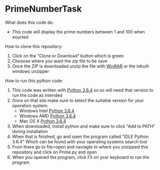 # PrimeNumberTask

What does this code do:
* This code will display the prime numbers between 1 and 100 when exucted

How to clone this repository:
1. Click on the “Clone or Download” button which is green
2. Chooose where you want the zip file to be save 
3. Once the ZIP is downloaded unzip the file with [WinRAR](https://www.win-rar.com/start.html?&L=0) or the inbuilt windows unzipper

How to run this python code:
1. This code was written with [Python 3.6.4](https://www.python.org/downloads/release/python-364/) so so will need that version to run the code as intended
2. Once on that site make sure to select the suitable version for your operation system:
   * Windows Intel [Python 3.6.4](https://www.python.org/ftp/python/3.6.4/python-3.6.4.exe)
   * Windows AMD [Python 3.6.4](https://www.python.org/ftp/python/3.6.4/python-3.6.4-amd64.exe)
   * Mac OS X [Python 3.6.4](https://www.python.org/ftp/python/3.6.4/python-3.6.4-macosx10.6.pkg)
3. When downloaded, install python and make sure to click "Add to PATH" during installation 
4. When that is finished, go and open the program called "IDLE Python 3.6.4" Which can be found with your operating systems search tool
5. From there go to file>open and naviagte to where you unzipped this repository and click on Prime.py and open
6. When you opened the program, click F5 on your keyboard to run the program
